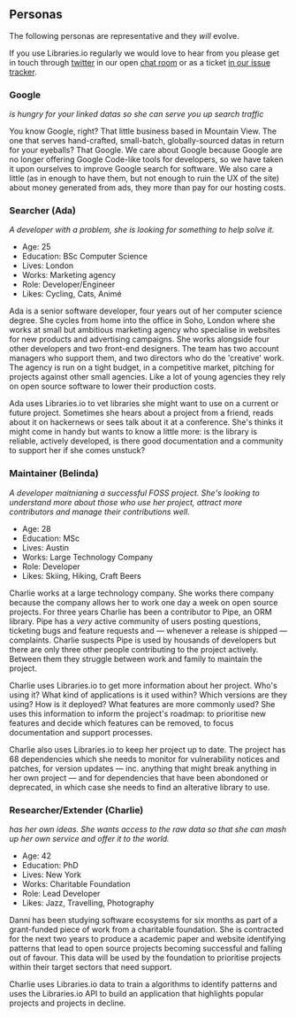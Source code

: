 ## Personas
The following personas are representative and they *will* evolve. 

If you use Libraries.io regularly we would love to hear from you please get in touch through [twitter](https://twitter.com/librariesio) in our open [chat room](https://slack.libraries.io) or as a ticket [in our issue tracker](https://github.comlibrariesio/libraries.io).

### Google
_is hungry for your linked datas so she can serve you up search traffic_

You know Google, right? That little business based in Mountain View. The one that serves hand-crafted, small-batch, globally-sourced datas in return for your eyeballs? That Google. We care about Google because Google are no longer offering Google Code-like tools for developers, so we have taken it upon ourselves to improve Google search for software. We also care a little (as in enough to have them, but not enough to ruin the UX of the site) about money generated from ads, they more than pay for our hosting costs.

### Searcher (Ada)
_A developer with a problem, she is looking for something to help solve it._ 

- Age: 25
- Education: BSc Computer Science
- Lives: London
- Works: Marketing agency
- Role: Developer/Engineer
- Likes: Cycling, Cats, Animé

Ada is a senior software developer, four years out of her computer science degree. She cycles from home into the office in Soho, London where she works at small but ambitious marketing agency who specialise in websites for new products and advertising campaigns. She works alongside four other developers and two front-end designers. The team has two account managers who support them, and two directors who do the 'creative' work. The agency is run on a tight budget, in a competitive market, pitching for projects against other small agencies. Like a lot of young agencies they rely on open source software to lower their production costs. 

Ada uses Libraries.io to vet libraries she might want to use on a current or future project. Sometimes she hears about a project from a friend, reads about it on hackernews or sees talk about it at a conference. She's thinks it might come in handy but wants to know a little more: is the library is reliable, actively developed, is there good documentation and a community to support her if she comes unstuck? 

### Maintainer (Belinda)
_A developer maitnianing a successful FOSS project. She's looking to understand more about those who use her project, attract more contributors and manage their contributions well._

- Age: 28
- Education: MSc 
- Lives: Austin
- Works: Large Technology Company
- Role: Developer
- Likes: Skiing, Hiking, Craft Beers 
 
Charlie works at a large technology company. She works there company because the company allows her to work one day a week on open source projects. For three years Charlie has been a contributor to Pipe, an ORM library. Pipe has a *very* active community of users posting questions, ticketing bugs and feature requests and — whenever a release is shipped — complaints. Charlie suspects Pipe is used by housands of developers but there are only three other people contributing to the project actively. Between them they struggle between work and family to maintain the project. 

Charlie uses Libraries.io to get more information about her project. Who's using it? What kind of applications is it used within? Which versions are they using? How is it deployed? What features are more commonly used? She uses this information to inform the project's roadmap: to prioritise new features and decide which features can be removed, to focus documentation and support processes.

Charlie also uses Libraries.io to keep her project up to date. The project has 68 dependencies which she needs to monitor for vulnerability notices and patches, for version updates — inc. anything that might break anything in her own project — and for dependencies that have been abondoned or deprecated, in which case she needs to find an alterative library to use. 

### Researcher/Extender (Charlie)
_has her own ideas. She wants access to the raw data so that she can mash up her own service and offer it to the world._

- Age: 42
- Education: PhD 
- Lives: New York
- Works: Charitable Foundation
- Role: Lead Developer
- Likes: Jazz, Travelling, Photography

Danni has been studying software ecosystems for six months as part of a grant-funded piece of work from a charitable foundation. She is contracted for the next two years to produce a academic paper and website identifying patterns that lead to open source projects becoming successful and falling out of favour. This data will be used by the foundation to prioritise projects within their target sectors that need support. 

Charlie uses Libraries.io data to train a algorithms to identify patterns and uses the Libraries.io API to build an application that highlights popular projects and projects in decline.
